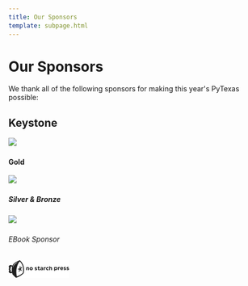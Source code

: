 ```yaml
---
title: Our Sponsors
template: subpage.html
---
```


# Our Sponsors
We thank all of the following sponsors for making this year's PyTexas possible:

<div class="container">

  <h2>Keystone</h2>
  <div class="row mb-4">
    <div class="col-12 text-center">
      <img src="/assets/img/sponsors/DO_Logo_horizontal_blue.png">
    </div>
  </div>
<!--  <h3>Diamond</h3>
  <div class="row mb-4">
    <div class="col-4 text-center">
      <img src="/assets/img/old-sponsors/DO_Logo_Horizontal_Blue.png">
    </div>
    <div class="col-4 text-center">
      <img src="/assets/img/old-sponsors/2000px-Oracle_logo.svg.png">
    </div>
    <div class="col-4 text-center">
      <img src="/assets/img/old-sponsors/tealslogo.png">
    </div>
  </div>
  <h3>T-Shirt Sponsor</h3>
  <div class="row mb-4">
    <div class="col-4 text-center">
      <img src="/assets/img/old-sponsors/DO_Logo_Horizontal_Blue.png">
    </div>
    <div class="col-4 text-center">
      <img src="/assets/img/old-sponsors/2000px-Oracle_logo.svg.png">
    </div>
    <div class="col-4 text-center">
      <img src="/assets/img/old-sponsors/tealslogo.png">
    </div>
  </div> -->
  <h4>Gold</h4>
  <div class="row mb-4">
    <div class="col-6 offset-3 text-center">
      <img src="/assets/img/sponsors/oracle-logo.png">
    </div>
  </div>
  <h5>Silver & Bronze</h5>
  <div class="row mb-4">
    <div class="col-4 offset-4 text-center">
      <img src="/assets/img/sponsors/tealslogo.png">
    </div>
  </div>
  <h6>EBook Sponsor</h3>
  <div class="row mb-4">
    <div class="col-12 text-center">
      <img src="/assets/img/old-sponsors/bighorizontal_transparent2.png">
    </div>
  </div>
</div>
